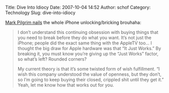 Title: Dive Into Idiocy
Date: 2007-10-04 14:52
Author: schof
Category: Technology
Slug: dive-into-idiocy

[Mark Pilgrim
nails](http://diveintomark.org/archives/2007/10/04/if-wishes-were-iphones "Mark Pilgrim's iPhone Unlocking Article")
the whole iPhone unlocking/bricking brouhaha:

> I don’t understand this continuing obsession with buying things that
> you need to break before they do what you want. It’s not just the
> iPhone; people did the exact same thing with the AppleTV too... I
> thought the big draw for Apple hardware was that “It Just Works.” By
> breaking it, you must know you’re giving up the “Just Works” factor,
> so what’s left? Rounded corners?
>
> My current theory is that it’s some twisted form of wish fulfillment.
> “I wish this company understood the value of openness, but they don’t,
> so I’m going to keep buying their closed, crippled shit until they get
> it.” Yeah, let me know how that works out for you.

